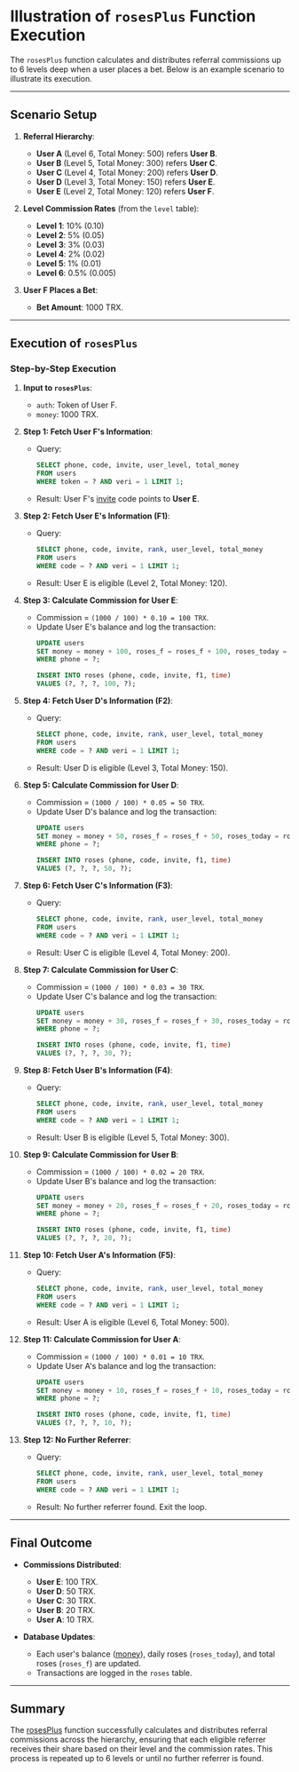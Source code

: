 # Illustration of `rosesPlus` Function Execution

The `rosesPlus` function calculates and distributes referral commissions up to 6 levels deep when a user places a bet. Below is an example scenario to illustrate its execution.

---

## **Scenario Setup**

1. **Referral Hierarchy**:
   - **User A** (Level 6, Total Money: 500) refers **User B**.
   - **User B** (Level 5, Total Money: 300) refers **User C**.
   - **User C** (Level 4, Total Money: 200) refers **User D**.
   - **User D** (Level 3, Total Money: 150) refers **User E**.
   - **User E** (Level 2, Total Money: 120) refers **User F**.

2. **Level Commission Rates** (from the `level` table):
   - **Level 1**: 10% (0.10)
   - **Level 2**: 5% (0.05)
   - **Level 3**: 3% (0.03)
   - **Level 4**: 2% (0.02)
   - **Level 5**: 1% (0.01)
   - **Level 6**: 0.5% (0.005)

3. **User F Places a Bet**:
   - **Bet Amount**: 1000 TRX.

---

## **Execution of `rosesPlus`**

### **Step-by-Step Execution**

1. **Input to `rosesPlus`**:
   - `auth`: Token of User F.
   - `money`: 1000 TRX.

2. **Step 1: Fetch User F's Information**:
   - Query: 
     ```sql
     SELECT phone, code, invite, user_level, total_money 
     FROM users 
     WHERE token = ? AND veri = 1 LIMIT 1;
     ```
   - Result: User F's [invite](http://_vscodecontentref_/1) code points to **User E**.

3. **Step 2: Fetch User E's Information (F1)**:
   - Query: 
     ```sql
     SELECT phone, code, invite, rank, user_level, total_money 
     FROM users 
     WHERE code = ? AND veri = 1 LIMIT 1;
     ```
   - Result: User E is eligible (Level 2, Total Money: 120).

4. **Step 3: Calculate Commission for User E**:
   - Commission = `(1000 / 100) * 0.10 = 100 TRX`.
   - Update User E's balance and log the transaction:
     ```sql
     UPDATE users 
     SET money = money + 100, roses_f = roses_f + 100, roses_today = roses_today + 100 
     WHERE phone = ?;

     INSERT INTO roses (phone, code, invite, f1, time) 
     VALUES (?, ?, ?, 100, ?);
     ```

5. **Step 4: Fetch User D's Information (F2)**:
   - Query: 
     ```sql
     SELECT phone, code, invite, rank, user_level, total_money 
     FROM users 
     WHERE code = ? AND veri = 1 LIMIT 1;
     ```
   - Result: User D is eligible (Level 3, Total Money: 150).

6. **Step 5: Calculate Commission for User D**:
   - Commission = `(1000 / 100) * 0.05 = 50 TRX`.
   - Update User D's balance and log the transaction:
     ```sql
     UPDATE users 
     SET money = money + 50, roses_f = roses_f + 50, roses_today = roses_today + 50 
     WHERE phone = ?;

     INSERT INTO roses (phone, code, invite, f1, time) 
     VALUES (?, ?, ?, 50, ?);
     ```

7. **Step 6: Fetch User C's Information (F3)**:
   - Query: 
     ```sql
     SELECT phone, code, invite, rank, user_level, total_money 
     FROM users 
     WHERE code = ? AND veri = 1 LIMIT 1;
     ```
   - Result: User C is eligible (Level 4, Total Money: 200).

8. **Step 7: Calculate Commission for User C**:
   - Commission = `(1000 / 100) * 0.03 = 30 TRX`.
   - Update User C's balance and log the transaction:
     ```sql
     UPDATE users 
     SET money = money + 30, roses_f = roses_f + 30, roses_today = roses_today + 30 
     WHERE phone = ?;

     INSERT INTO roses (phone, code, invite, f1, time) 
     VALUES (?, ?, ?, 30, ?);
     ```

9. **Step 8: Fetch User B's Information (F4)**:
   - Query: 
     ```sql
     SELECT phone, code, invite, rank, user_level, total_money 
     FROM users 
     WHERE code = ? AND veri = 1 LIMIT 1;
     ```
   - Result: User B is eligible (Level 5, Total Money: 300).

10. **Step 9: Calculate Commission for User B**:
    - Commission = `(1000 / 100) * 0.02 = 20 TRX`.
    - Update User B's balance and log the transaction:
      ```sql
      UPDATE users 
      SET money = money + 20, roses_f = roses_f + 20, roses_today = roses_today + 20 
      WHERE phone = ?;

      INSERT INTO roses (phone, code, invite, f1, time) 
      VALUES (?, ?, ?, 20, ?);
      ```

11. **Step 10: Fetch User A's Information (F5)**:
    - Query: 
      ```sql
      SELECT phone, code, invite, rank, user_level, total_money 
      FROM users 
      WHERE code = ? AND veri = 1 LIMIT 1;
      ```
    - Result: User A is eligible (Level 6, Total Money: 500).

12. **Step 11: Calculate Commission for User A**:
    - Commission = `(1000 / 100) * 0.01 = 10 TRX`.
    - Update User A's balance and log the transaction:
      ```sql
      UPDATE users 
      SET money = money + 10, roses_f = roses_f + 10, roses_today = roses_today + 10 
      WHERE phone = ?;

      INSERT INTO roses (phone, code, invite, f1, time) 
      VALUES (?, ?, ?, 10, ?);
      ```

13. **Step 12: No Further Referrer**:
    - Query: 
      ```sql
      SELECT phone, code, invite, rank, user_level, total_money 
      FROM users 
      WHERE code = ? AND veri = 1 LIMIT 1;
      ```
    - Result: No further referrer found. Exit the loop.

---

## **Final Outcome**

- **Commissions Distributed**:
  - **User E**: 100 TRX.
  - **User D**: 50 TRX.
  - **User C**: 30 TRX.
  - **User B**: 20 TRX.
  - **User A**: 10 TRX.

- **Database Updates**:
  - Each user's balance ([money](http://_vscodecontentref_/2)), daily roses (`roses_today`), and total roses (`roses_f`) are updated.
  - Transactions are logged in the `roses` table.

---

## **Summary**

The [rosesPlus](http://_vscodecontentref_/3) function successfully calculates and distributes referral commissions across the hierarchy, ensuring that each eligible referrer receives their share based on their level and the commission rates. This process is repeated up to 6 levels or until no further referrer is found.